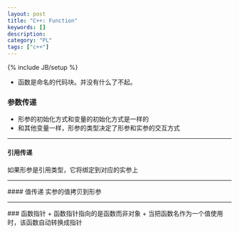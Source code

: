 ```yaml
--- 
layout: post 
title: "C++: Function" 
keywords: [] 
description: 
category: "PL"
tags: ["c++"] 
--- 
```

{% include JB/setup %}


+ 函数是命名的代码块。并没有什么了不起。
### 参数传递
+ 形参的初始化方式和变量的初始化方式是一样的
+ 和其他变量一样，形参的类型决定了形参和实参的交互方式
<hr />

#### 引用传递
如果形参是引用类型，它将绑定到对应的实参上
<hr />
#### 值传递
实参的值拷贝到形参
<hr />
### 函数指针
+ 函数指针指向的是函数而非对象
+ 当把函数名作为一个值使用时，该函数自动转换成指针
